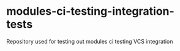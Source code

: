 # modules-ci-testing-integration-tests
Repository used for testing out modules ci testing VCS integration
